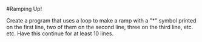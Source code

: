 #Ramping Up!

Create a program that uses a loop to make a ramp with a "*" symbol printed on the first line, two of them on the second line,
three on the third line, etc. etc. Have this continue for at least 10 lines.
